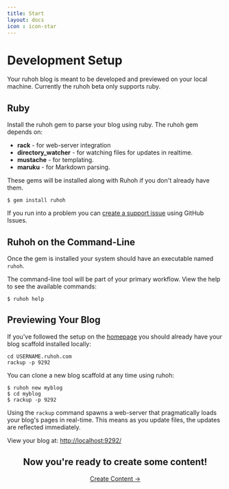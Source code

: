 ```yaml
---
title: Start
layout: docs
icon : icon-star
---
```



# Development Setup

Your ruhoh blog is meant to be developed and previewed on your local machine.
Currently the ruhoh beta only supports ruby.

## Ruby 

Install the ruhoh gem to parse your blog using ruby. The ruhoh gem depends on:

- **rack** - for web-server integration
- **directory\_watcher** - for watching files for updates in realtime.
- **mustache** - for templating.
- **maruku** - for Markdown parsing.

These gems will be installed along with Ruhoh if you don't already have them.

    $ gem install ruhoh
    
If you run into a problem you can [create a support issue](https://github.com/plusjade/ruhoh.rb/issues) using GitHub Issues.

## Ruhoh on the Command-Line

Once the gem is installed your system should have an executable named `ruhoh`.

The command-line tool will be part of your primary workflow. View the help to
see the available commands:

    $ ruhoh help

## Previewing Your Blog

If you've followed the setup on the [homepage](/) you should already have your blog scaffold installed locally:

    cd USERNAME.ruhoh.com
    rackup -p 9292

You can clone a new blog scaffold at any time using ruhoh:

    $ ruhoh new myblog
    $ cd myblog
    $ rackup -p 9292

Using the `rackup` command spawns a web-server that pragmatically loads your blog's pages in real-time.
This means as you update files, the updates are reflected immediately.

View your blog at: [http://localhost:9292/](http://localhost:9292/)

<h2 style="border:0; text-align:center">Now you're ready to create some content!</h2>
<p style="text-align:center">
  <a href="/usage/create" class="btn btn-warning btn-large">Create Content &rarr;</a>
</p>  